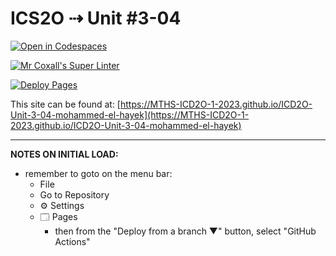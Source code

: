 # ICS2O ⇢ Unit #3-04

[![Open in Codespaces](https://classroom.github.com/assets/launch-codespace-7f7980b617ed060a017424585567c406b6ee15c891e84e1186181d67ecf80aa0.svg)](https://classroom.github.com/open-in-codespaces?assignment_repo_id=14709250)

[![Mr Coxall's Super Linter](https://github.com/MTHS-ICD2O-1-2023/ICD2O-Unit-3-04-mohammed-el-hayek/workflows/Mr%20Coxall's%20Super%20Linter/badge.svg)](https://github.com/MTHS-ICD2O-1-2023/ICD2O-Unit-3-04-mohammed-el-hayek/actions)

[![Deploy Pages](https://github.com/MTHS-ICD2O-1-2023/ICD2O-Unit-3-04-mohammed-el-hayek/workflows/Deploy%20Pages/badge.svg)](https://github.com/MTHS-ICD2O-1-2023/ICD2O-Unit-3-04-mohammed-el-hayek/actions)

This site can be found at: [https://MTHS-ICD2O-1-2023.github.io/ICD2O-Unit-3-04-mohammed-el-hayek](https://MTHS-ICD2O-1-2023.github.io/ICD2O-Unit-3-04-mohammed-el-hayek)

---

**NOTES ON INITIAL LOAD:**
- remember to goto on the menu bar:
  - File
  - Go to Repository
  - ⚙ Settings
  - 🗔 Pages
    - then from the "Deploy from a branch ▼" button, select "GitHub Actions"
